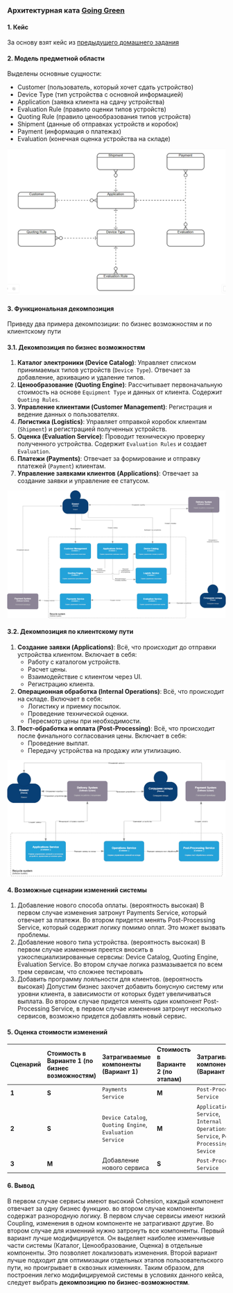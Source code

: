### Архитектурная ката [Going Green](http://nealford.com/katas/kata?id=GoingGreen "Going Green")

#### 1. **Кейс**

За основу взят кейс из [предыдущего домашнего задания](https://github.com/Anton-Grebenkin/GoingGreen/tree/main/HomeWork1) 

#### 2. **Модель предметной области**
Выделены основные сущности:
- Customer (пользователь, который хочет сдать устройство)
- Device Type (тип устройства с основной информацией)
- Application (заявка клиента на сдачу устройства)
- Evaluation Rule (правило оценки типов устройств)
- Quoting Rule (правило ценообразования типов устройств)
- Shipment (данные об отправках устройств и коробок)
- Payment (информация о платежах)
- Evaluation (конечная оценка устройства на складе)

![enter image description here](https://github.com/Anton-Grebenkin/GoingGreen/blob/main/HomeWork2/photo_2025-09-14_19-01-15.jpg)

#### 3. **Функциональная декомпозиция**
Приведу два примера декомпозиции: по бизнес возможностям и по клиентскому пути
#### 3.1. **Декомпозиция по бизнес возможностям**
1.  **Каталог электроники (Device Catalog)**: Управляет списком принимаемых типов устройств (`Device Type`). Отвечает за добавление, архивацию и удаление типов.
2.  **Ценообразование (Quoting Engine)**: Рассчитывает первоначальную стоимость на основе  `Equipment Type`  и данных от клиента. Содержит  `Quoting Rules`.
3.  **Управление клиентами (Customer Management)**: Регистрация и ведение данных о пользователях.
4.  **Логистика (Logistics)**: Управляет отправкой коробок клиентам (`Shipment`) и регистрацией полученных устройств.
5.  **Оценка (Evaluation Service)**: Проводит техническую проверку полученного устройства. Содержит  `Evaluation Rules`  и создает  `Evaluation`.
6.  **Платежи (Payments)**: Отвечает за формирование и отправку платежей (`Payment`) клиентам.
7.  **Управление заявками клиентов (Applications)**: Отвечает за создание заявки и управление ее статусом.

![enter image description here](https://github.com/Anton-Grebenkin/GoingGreen/blob/main/HomeWork2/%D0%94%D0%B8%D0%B0%D0%B3%D1%80%D0%B0%D0%BC%D0%BC%D0%B0%20%D0%B1%D0%B5%D0%B7%20%D0%BD%D0%B0%D0%B7%D0%B2%D0%B0%D0%BD%D0%B8%D1%8F.drawio%20(4).png)
#### 3.2. **Декомпозиция по клиентскому пути**
1.  **Создание заявки (Applications)**: Всё, что происходит до отправки устройства клиентом. Включает в себя:
    -   Работу с каталогом устройств.
    -   Расчет цены.
    -   Взаимодействие с клиентом через UI.
    -   Регистрацию клиента.
2.  **Операционная обработка (Internal Operations)**: Всё, что происходит на складе. Включает в себя:
    -   Логистику и приемку посылок.
    -   Проведение технической оценки.
    -   Пересмотр  цены  при необходимости.
3.  **Пост-обработка и оплата (Post-Processing)**: Всё, что происходит после финального согласования цены. Включает в себя:
    -   Проведение выплат.
    -   Передачу устройства на продажу или утилизацию.

![enter image description here](https://github.com/Anton-Grebenkin/GoingGreen/blob/main/HomeWork2/%D0%94%D0%B8%D0%B0%D0%B3%D1%80%D0%B0%D0%BC%D0%BC%D0%B0%20%D0%B1%D0%B5%D0%B7%20%D0%BD%D0%B0%D0%B7%D0%B2%D0%B0%D0%BD%D0%B8%D1%8F.drawio%20(5).png)

#### 4. Возможные сценарии изменений системы
1.  Добавление нового способа оплаты. (вероятность высокая)
В первом случае изменения затронут Payments Service, который отвечает за платежи. Во втором придется менять Post-Processing Service, который содержит логику помимо оплат. Это может вызвать проблемы.
2.  Добавление нового типа устройства. (вероятность высокая)
В первом случае изменения преется вносить в узкоспециализированные сервсиы: Device Catalog, Quoting Engine, Evaluation Service. Во втором случае логика размазывается по всем трем сервисам, что сложнее тестировать
3.  Добавить программу лояльности для клиентов. (вероятность высокая)
Допустим бизнес захочет добавить бонусную систему или уровни клиента, в зависимости от которых будет увеличиваться выплата. Во втором случае придется менять один компонент Post-Processing Service, в первом случае изменения затронут несколько сервисов, возможно придется добавлять новый сервис.

#### 5. Оценка стоимости изменений

| Сценарий | Стоимость в Варианте 1 (по  бизнес возможностям) | Затрагиваемые компоненты (Вариант 1) | Стоимость в Варианте 2 (по этапам) | Затрагиваемые компоненты (Вариант 2) |
| :--- | :--- | :--- | :--- | :--- |
| **1** | **S** | `Payments Service` | **M** | `Post-Processing Service`|
| **2** | **S** | `Device Catalog`, `Quoting Engine`, `Evaluation Service` | **M** | `Applications Service`, `Internal Operations Service`, `Post-Processing Sevice` |
| **3** | **M** | Добавление нового сервиса | **S** | `Post-Processing Service` |


#### 6. Вывод
В первом случае сервисы имеют высокий Cohesion, каждый компонент отвечает за одну бизнес функцию. во втором случае компоненты содержат разнородную логику.
В первом случае сервисы имеют низкий Coupling, изменения в одном компоненте не затрагивают другие. Во втором случае для изменний нужно затронуть все компоненты.
Первый вариант лучше модифицируется. Он выделяет наиболее изменчивые части системы (Каталог, Ценообразование, Оценка) в отдельные компоненты. Это позволяет локализовать изменения.
Второй вариант лучше подходит для оптимизации отдельных этапов пользовательского пути, но проигрывает в сквозных изменниях.
Таким образом, для построения легко модифицируемой системы в условиях данного кейса, следует выбрать **декомпозицию по бизнес-возможностям**.
